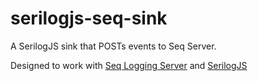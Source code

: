 # serilogjs-seq-sink
A SerilogJS sink that POSTs events to Seq Server.

Designed to work with [Seq Logging Server](http://docs.getseq.net/v2/docs) and [SerilogJS](https://github.com/structured-log/structured-log)
